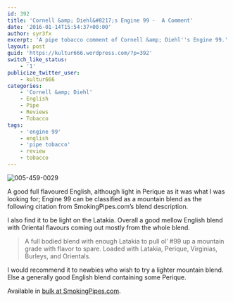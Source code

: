 ```yaml
---
id: 392
title: 'Cornell &amp; Diehl&#8217;s Engine 99 -  A Comment'
date: '2016-01-14T15:54:37+00:00'
author: syr3fx
excerpt: 'A pipe tobacco comment of Cornell &amp; Diehl''s Engine 99.'
layout: post
guid: 'https://kultur666.wordpress.com/?p=392'
switch_like_status:
    - '1'
publicize_twitter_user:
    - kultur666
categories:
    - 'Cornell &amp; Diehl'
    - English
    - Pipe
    - Reviews
    - Tobacco
tags:
    - 'engine 99'
    - english
    - 'pipe tobacco'
    - review
    - tobacco
---
```


![005-459-0029](http://localhost:8080/wp-content/uploads/2016/01/005-459-0029.jpg)

A good full flavoured English, although light in Perique as it was what I was looking for; Engine 99 can be classified as a mountain blend as the following citation from SmokingPipes.com’s blend description.

I also find it to be light on the Latakia. Overall a good mellow English blend with Oriental flavours coming out mostly from the whole blend.

> A full bodied blend with enough Latakia to pull ol’ #99 up a mountain grade with flavor to spare. Loaded with Latakia, Perique, Virginias, Burleys, and Orientals.

I would recommend it to newbies who wish to try a lighter mountain blend. Else a generally good English blend containing some Perique.

Available in [bulk at SmokingPipes.com](http://www.smokingpipes.com/tobacco/by-maker/cornell-diehl/bulk/moreinfo.cfm?product_id=123403).